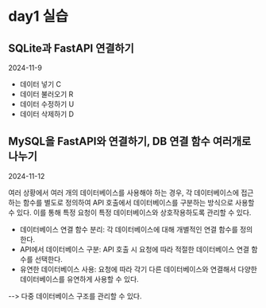 # day1 실습

## SQLite과 FastAPI 연결하기 
2024-11-9
- 데이터 넣기 C
- 데이터 불러오기 R
- 데이터 수정하기 U
- 데이터 삭제하기 D

## MySQL을 FastAPI와 연결하기, DB 연결 함수 여러개로 나누기
2024-11-12

여러 상황에서 여러 개의 데이터베이스를 사용해야 하는 경우, 각 데이터베이스에 접근하는 함수를 별도로 정의하여 API 호출에서 데이터베이스를 구분하는 방식으로 사용할 수 있다. 이를 통해 특정 요청이 특정 데이터베이스와 상호작용하도록 관리할 수 있다.
- 데이터베이스 연결 함수 분리: 각 데이터베이스에 대해 개별적인 연결 함수를 정의한다.
- API에서 데이터베이스 구분: API 호출 시 요청에 따라 적절한 데이터베이스 연결 함수를 선택한다.
- 유연한 데이터베이스 사용: 요청에 따라 각기 다른 데이터베이스와 연결해서 다양한 데이터베이스를 유연하게 사용할 수 있다. 

--> 다중 데이터베이스 구조를 관리할 수 있다.